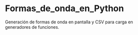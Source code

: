 # Formas_de_onda_en_Python
 Generación de formas de onda en pantalla y CSV para carga en generadores de funciones.
